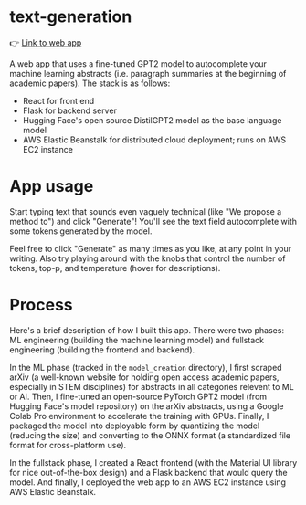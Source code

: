 # text-generation
:point_right: [Link to web app](http://text-generation-single.eba-bcruagwp.us-east-2.elasticbeanstalk.com/)

A web app that uses a fine-tuned GPT2 model to autocomplete your machine learning abstracts (i.e. paragraph summaries at the beginning of academic papers). 
The stack is as follows:
- React for front end
- Flask for backend server
- Hugging Face's open source DistilGPT2 model as the base language model
- AWS Elastic Beanstalk for distributed cloud deployment; runs on AWS EC2 instance

# App usage
Start typing text that sounds even vaguely  technical (like "We propose a method to") and click "Generate"! You'll see the text field autocomplete with some tokens generated by the model. 

Feel free to click "Generate" as many times as you like, at any point in your writing. Also try playing around with the  knobs that control the number of tokens, top-p, and temperature (hover for descriptions). 

# Process
Here's a brief description of how I built this app. There were two phases: ML engineering (building the machine learning model) and fullstack engineering (building the frontend and backend).

In the ML phase (tracked in the `model_creation` directory), I first scraped arXiv (a well-known website for holding open access academic papers, especially in STEM disciplines) for abstracts in all categories relevent to ML or AI. Then, I fine-tuned an open-source PyTorch GPT2 model (from Hugging Face's model repository) on the arXiv abstracts, using a Google Colab Pro environment to accelerate the training with GPUs. Finally, I packaged the model into deployable form by quantizing the model (reducing the size) and converting to the ONNX format (a standardized file format for cross-platform use).

In the fullstack phase, I created a React frontend (with the Material UI library for nice out-of-the-box design) and a Flask backend that would query the model. And finally, I deployed the web app to an AWS EC2 instance using AWS Elastic Beanstalk.